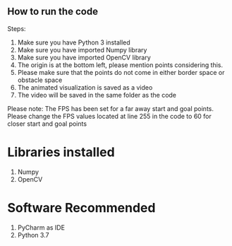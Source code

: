 ## How to run the code

Steps:
1. Make sure you have Python 3 installed
2. Make sure you have imported Numpy library
3. Make sure you have imported OpenCV library
4. The origin is at the bottom left, please mention points considering this.
5. Please make sure that the points do not come in either border space or obstacle space
6. The animated visualization is saved as a video
7. The video will be saved in the same folder as the code

Please note: The FPS has been set for a far away start and goal points. Please change the FPS values located at line 255 in the code
             to 60 for closer start and goal points
           
# Libraries installed

1. Numpy
2. OpenCV

# Software Recommended

1. PyCharm as IDE
2. Python 3.7
